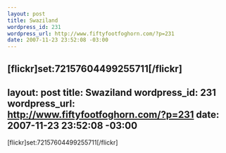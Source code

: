 ```yaml
--- 
layout: post
title: Swaziland
wordpress_id: 231
wordpress_url: http://www.fiftyfootfoghorn.com/?p=231
date: 2007-11-23 23:52:08 -03:00
---
```

[flickr]set:72157604499255711[/flickr]
--- 
layout: post
title: Swaziland
wordpress_id: 231
wordpress_url: http://www.fiftyfootfoghorn.com/?p=231
date: 2007-11-23 23:52:08 -03:00
---
[flickr]set:72157604499255711[/flickr]
